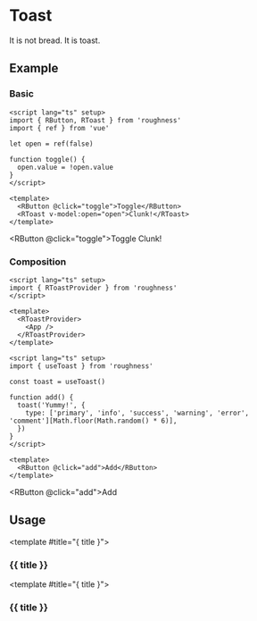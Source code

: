 <script lang="ts" setup>
import { RButton, RDetails, RSpace, RTable, RText, RToast, useToast } from 'roughness'
import { ref } from 'vue'

let open = ref(false)

function toggle() {
  open.value = !open.value
}

const toast = useToast()

function add() {
  toast('Yummy!', {
    type: ['primary', 'info', 'success', 'warning', 'error', 'comment'][Math.floor(Math.random() * 6)],
  })
}
</script>

# Toast

It is not bread. It is toast.

## Example

### Basic

<RDetails>
  <template #summary>Show Code</template>

```vue
<script lang="ts" setup>
import { RButton, RToast } from 'roughness'
import { ref } from 'vue'

let open = ref(false)

function toggle() {
  open.value = !open.value
}
</script>

<template>
  <RButton @click="toggle">Toggle</RButton>
  <RToast v-model:open="open">Clunk!</RToast>
</template>
```

</RDetails>

<RButton @click="toggle">Toggle</RButton>
<RToast v-model:open="open">Clunk!</RToast>

### Composition

<RDetails>
  <template #summary>Show Code</template>

```vue
<script lang="ts" setup>
import { RToastProvider } from 'roughness'
</script>

<template>
  <RToastProvider>
    <App />
  </RToastProvider>
</template>
```

```vue
<script lang="ts" setup>
import { useToast } from 'roughness'

const toast = useToast()

function add() {
  toast('Yummy!', {
    type: ['primary', 'info', 'success', 'warning', 'error', 'comment'][Math.floor(Math.random() * 6)],
  })
}
</script>

<template>
  <RButton @click="add">Add</RButton>
</template>
```

</RDetails>

<RButton @click="add">Add</RButton>

## Usage

<RUsage file="src/toast/index.vue">

  <template #title="{ title }">

  ### {{ title }}

  </template>

</RUsage>

<RUsage file="src/toast/toast-provider.vue">

  <template #title="{ title }">

  ### {{ title }}

  </template>

</RUsage>
